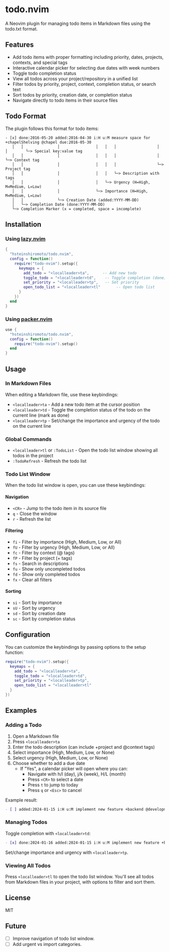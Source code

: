 # todo.nvim

A Neovim plugin for managing todo items in Markdown files using the todo.txt format.

## Features

- Add todo items with proper formatting including priority, dates, projects, contexts, and special tags
- Interactive calendar picker for selecting due dates with week numbers
- Toggle todo completion status
- View all todos across your project/repository in a unified list
- Filter todos by priority, project, context, completion status, or search text
- Sort todos by priority, creation date, or completion status
- Navigate directly to todo items in their source files

## Todo Format

The plugin follows this format for todo items:

```
- [x] done:2016-05-20 added:2016-04-30 i:H u:M measure space for +chapelShelving @chapel due:2016-05-30
   │   │               │                │   │   │                  │              │        └─> Special key:value tag
   │   │               │                │   │   │                  │              └─> Context tag
   │   │               │                │   │   │                  └─> Project tag
   │   │               │                │   │   └─> Description with tags
   │   │               │                │   └─> Urgency (H=High, M=Medium, L=Low)
   │   │               │                └─> Importance (H=High, M=Medium, L=Low)
   │   │               └─> Creation Date (added:YYYY-MM-DD)
   │   └─> Completion Date (done:YYYY-MM-DD)
   └─> Completion Marker (x = completed, space = incomplete)
```

## Installation

### Using [lazy.nvim](https://github.com/folke/lazy.nvim)

```lua
{
  "hsteinshiromoto/todo.nvim",
  config = function()
    require("todo-nvim").setup({
      keymaps = {
        add_todo = "<localleader>ta",      -- Add new todo
        toggle_todo = "<localleader>td",    -- Toggle completion (done)
        set_priority = "<localleader>tp",   -- Set priority
        open_todo_list = "<localleader>tl"       -- Open todo list
      }
    })
  end
}
```

### Using [packer.nvim](https://github.com/wbthomason/packer.nvim)

```lua
use {
  "hsteinshiromoto/todo.nvim",
  config = function()
    require("todo-nvim").setup()
  end
}
```

## Usage

### In Markdown Files

When editing a Markdown file, use these keybindings:

- `<localleader>ta` - Add a new todo item at the cursor position
- `<localleader>td` - Toggle the completion status of the todo on the current line (mark as done)
- `<localleader>tp` - Set/change the importance and urgency of the todo on the current line

### Global Commands

- `<localleader>tl` or `:TodoList` - Open the todo list window showing all todos in the project
- `:TodoRefresh` - Refresh the todo list

### Todo List Window

When the todo list window is open, you can use these keybindings:

#### Navigation
- `<CR>` - Jump to the todo item in its source file
- `q` - Close the window
- `r` - Refresh the list

#### Filtering
- `fi` - Filter by importance (High, Medium, Low, or All)
- `fU` - Filter by urgency (High, Medium, Low, or All)
- `fc` - Filter by context (@ tags)
- `fP` - Filter by project (+ tags)
- `fs` - Search in descriptions
- `fu` - Show only uncompleted todos
- `fd` - Show only completed todos
- `fx` - Clear all filters

#### Sorting
- `si` - Sort by importance
- `sU` - Sort by urgency
- `sd` - Sort by creation date
- `sc` - Sort by completion status

## Configuration

You can customize the keybindings by passing options to the setup function:

```lua
require("todo-nvim").setup({
  keymaps = {
    add_todo = "<localleader>ta",
    toggle_todo = "<localleader>td",
    set_priority = "<localleader>tp",
    open_todo_list = "<localleader>tl"
  }
})
```

## Examples

### Adding a Todo

1. Open a Markdown file
2. Press `<localleader>ta`
3. Enter the todo description (can include +project and @context tags)
4. Select importance (High, Medium, Low, or None)
5. Select urgency (High, Medium, Low, or None)
6. Choose whether to add a due date
   - If "Yes", a calendar picker will open where you can:
     - Navigate with h/l (day), j/k (week), H/L (month)
     - Press `<CR>` to select a date
     - Press `t` to jump to today
     - Press `q` or `<Esc>` to cancel

Example result:
```markdown
- [ ] added:2024-01-15 i:H u:M implement new feature +backend @development due:2024-01-30
```

### Managing Todos

Toggle completion with `<localleader>td`:
```markdown
- [x] done:2024-01-16 added:2024-01-15 i:H u:M implement new feature +backend @development
```

Set/change importance and urgency with `<localleader>tp`.

### Viewing All Todos

Press `<localleader>tl` to open the todo list window. You'll see all todos from Markdown files in your project, with options to filter and sort them.

## License

MIT

## Future

- [ ] Improve navigation of todo list window.
- [ ] Add urgent vs import categories.
